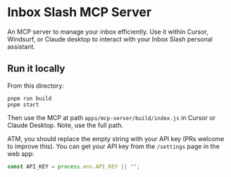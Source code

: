 # Inbox Slash MCP Server

An MCP server to manage your inbox efficiently. Use it within Cursor, Windsurf, or Claude desktop to interact with your Inbox Slash personal assistant.

## Run it locally

From this directory:

```
pnpm run build
pnpm start
```

Then use the MCP at path `apps/mcp-server/build/index.js` in Cursor or Claude Desktop. Note, use the full path.

ATM, you should replace the empty string with your API key (PRs welcome to improve this). You can get your API key from the `/settings` page in the web app:

```js
const API_KEY = process.env.API_KEY || "";
```
